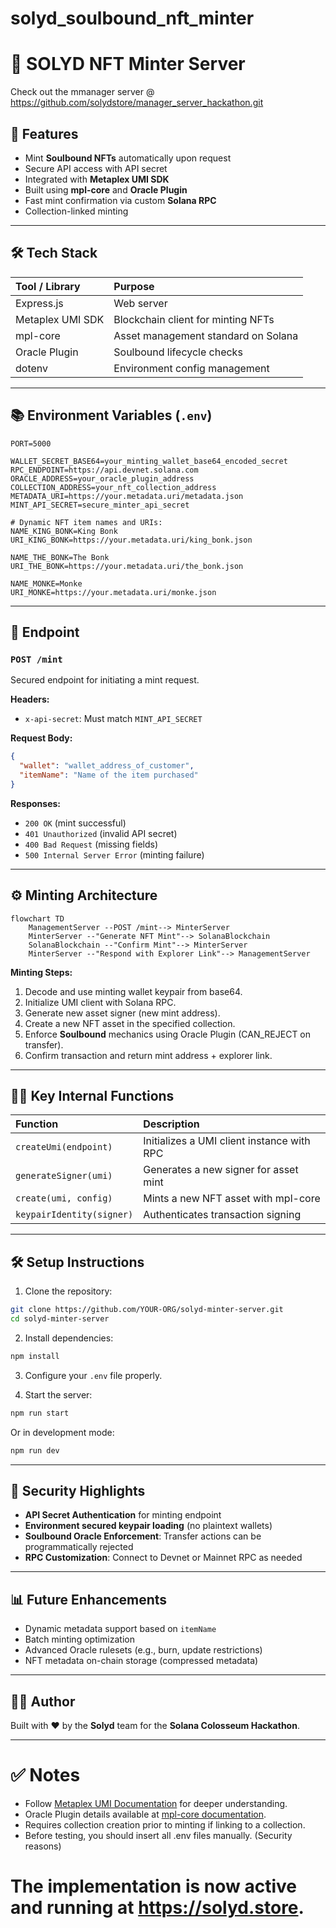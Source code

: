 # solyd_soulbound_nft_minter

# 🌟 SOLYD NFT Minter Server

Check out the mmanager server @ https://github.com/solydstore/manager_server_hackathon.git

## 🚀 Features

* Mint **Soulbound NFTs** automatically upon request
* Secure API access with API secret
* Integrated with **Metaplex UMI SDK**
* Built using **mpl-core** and **Oracle Plugin**
* Fast mint confirmation via custom **Solana RPC**
* Collection-linked minting

---

## 🛠️ Tech Stack

| Tool / Library   | Purpose                             |
| :--------------- | :---------------------------------- |
| Express.js       | Web server                          |
| Metaplex UMI SDK | Blockchain client for minting NFTs  |
| mpl-core         | Asset management standard on Solana |
| Oracle Plugin    | Soulbound lifecycle checks          |
| dotenv           | Environment config management       |

---

## 📚 Environment Variables (`.env`)

```env
PORT=5000

WALLET_SECRET_BASE64=your_minting_wallet_base64_encoded_secret
RPC_ENDPOINT=https://api.devnet.solana.com
ORACLE_ADDRESS=your_oracle_plugin_address
COLLECTION_ADDRESS=your_nft_collection_address
METADATA_URI=https://your.metadata.uri/metadata.json
MINT_API_SECRET=secure_minter_api_secret

# Dynamic NFT item names and URIs:
NAME_KING_BONK=King Bonk
URI_KING_BONK=https://your.metadata.uri/king_bonk.json

NAME_THE_BONK=The Bonk
URI_THE_BONK=https://your.metadata.uri/the_bonk.json

NAME_MONKE=Monke
URI_MONKE=https://your.metadata.uri/monke.json
```

---

## 🔄 Endpoint

### `POST /mint`

Secured endpoint for initiating a mint request.

**Headers:**

* `x-api-secret`: Must match `MINT_API_SECRET`

**Request Body:**

```json
{
  "wallet": "wallet_address_of_customer",
  "itemName": "Name of the item purchased"
}
```

**Responses:**

* `200 OK` (mint successful)
* `401 Unauthorized` (invalid API secret)
* `400 Bad Request` (missing fields)
* `500 Internal Server Error` (minting failure)

---

## ⚙️ Minting Architecture

```mermaid
flowchart TD
    ManagementServer --POST /mint--> MinterServer
    MinterServer --"Generate NFT Mint"--> SolanaBlockchain
    SolanaBlockchain --"Confirm Mint"--> MinterServer
    MinterServer --"Respond with Explorer Link"--> ManagementServer
```

**Minting Steps:**

1. Decode and use minting wallet keypair from base64.
2. Initialize UMI client with Solana RPC.
3. Generate new asset signer (new mint address).
4. Create a new NFT asset in the specified collection.
5. Enforce **Soulbound** mechanics using Oracle Plugin (CAN\_REJECT on transfer).
6. Confirm transaction and return mint address + explorer link.

---

## 🧙‍♂️ Key Internal Functions

| Function                  | Description                                |
| :------------------------ | :----------------------------------------- |
| `createUmi(endpoint)`     | Initializes a UMI client instance with RPC |
| `generateSigner(umi)`     | Generates a new signer for asset mint      |
| `create(umi, config)`     | Mints a new NFT asset with mpl-core        |
| `keypairIdentity(signer)` | Authenticates transaction signing          |

---

## 🛠️ Setup Instructions

1. Clone the repository:

```bash
git clone https://github.com/YOUR-ORG/solyd-minter-server.git
cd solyd-minter-server
```

2. Install dependencies:

```bash
npm install
```

3. Configure your `.env` file properly.

4. Start the server:

```bash
npm run start
```

Or in development mode:

```bash
npm run dev
```

---

## 🧬 Security Highlights

* **API Secret Authentication** for minting endpoint
* **Environment secured keypair loading** (no plaintext wallets)
* **Soulbound Oracle Enforcement**: Transfer actions can be programmatically rejected
* **RPC Customization**: Connect to Devnet or Mainnet RPC as needed

---

## 📊 Future Enhancements

* Dynamic metadata support based on `itemName`
* Batch minting optimization
* Advanced Oracle rulesets (e.g., burn, update restrictions)
* NFT metadata on-chain storage (compressed metadata)

---

## 👨‍💻 Author

Built with ❤️ by the **Solyd** team for the **Solana Colosseum Hackathon**.

---

# ✅ Notes

* Follow [Metaplex UMI Documentation](https://developers.metaplex.com/umi/introduction) for deeper understanding.
* Oracle Plugin details available at [mpl-core documentation](https://developers.metaplex.com/standards/core/introduction).
* Requires collection creation prior to minting if linking to a collection.
* Before testing, you should insert all .env files manually. (Security reasons)
  
# The implementation is now active and running at https://solyd.store.
